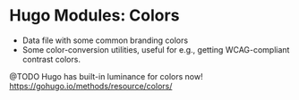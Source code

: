 # Hugo Modules: Colors
- Data file with some common branding colors
- Some color-conversion utilities, useful for e.g., getting WCAG-compliant contrast colors.

@TODO Hugo has built-in luminance for colors now! https://gohugo.io/methods/resource/colors/
